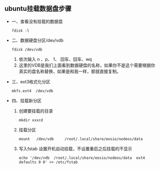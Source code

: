 ## ubuntu挂载数据盘步骤

* 一、查看没有挂载的数据盘

    ```
    fdisk -l
    ```

* 二、数据硬盘分区/dev/vdb

    ```
    fdisk /dev/vdb
    ```
  1. 依次输入 n 、p、 1、 回车、回车、wq
  2. 这里的VDB是我们上面看到数据硬盘的名称，如果你不是这个需要根据你真实的盘名称替换，如果是和我一样，那就直接复制。

* 三、ext3格式化分区

    ```
    mkfs.ext4  /dev/vdb
    ```


* 四、挂载新分区

  1. 创建要挂载的目录
        ```
        mkdir xxxcd 
        ```

  2. 挂载分区

        ```
        mount   /dev/vdb     /root/.local/share/eosio/nodeos/data
        ```

  3. 写入fstab 设置开机自动挂载，不设置重启之后挂载的不显示
        ```
        echo '/dev/vdb  /root/.local/share/eosio/nodeos/data  ext4  defaults 0 0' >> /etc/fstab
        ```

